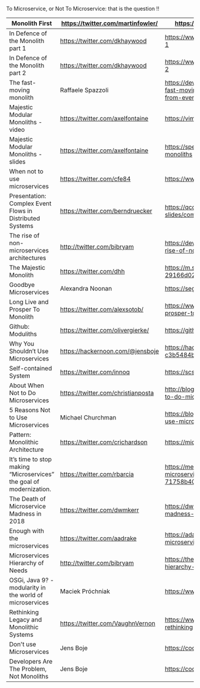 To Microservice, or Not To Microservice: that is the question !!

| Monolith First                                                      | https://twitter.com/martinfowler/  | https://martinfowler.com/bliki/MonolithFirst.html                                                                                     |
|---------------------------------------------------------------------|------------------------------------|---------------------------------------------------------------------------------------------------------------------------------------|
| In Defence of the Monolith part 1                                   | https://twitter.com/dkhaywood      | https://www.infoq.com/articles/monolith-defense-part-1                                                                                |
| In Defence of the Monolith part 2                                   | https://twitter.com/dkhaywood      | https://www.infoq.com/articles/monolith-defense-part-2                                                                                |
| The fast-moving monolith                                            | Raffaele Spazzoli                  | https://developers.redhat.com/blog/2016/10/27/the-fast-moving-monolith-how-we-sped-up-delivery-from-every-three-months-to-every-week/ |
| Majestic Modular Monoliths - video                                  | https://twitter.com/axelfontaine   | https://vimeo.com/233980163                                                                                                           |
| Majestic Modular Monoliths - slides                                 | https://twitter.com/axelfontaine   | https://speakerdeck.com/axelfontaine/majestic-modular-monoliths                                                                       |
| When not to use microservices                                       | https://twitter.com/cfe84          | https://www.feval.fr/posts/microservices/                                                                                             |
| Presentation: Complex Event Flows in Distributed Systems            | https://twitter.com/berndruecker   | https://qconnewyork.com/system/files/presentation-slides/complex_event_flows_in_distributed_systems_0.pdf                             |
| The rise of non-microservices architectures                         | http://twitter.com/bibryam         | https://developers.redhat.com/blog/2018/09/10/the-rise-of-non-microservices-architectures/                                            |
| The Majestic Monolith                                               | https://twitter.com/dhh            | https://m.signalvnoise.com/the-majestic-monolith-29166d022228                                                                         |
| Goodbye Microservices                                               | Alexandra Noonan                   | https://segment.com/blog/goodbye-microservices/                                                                                       |
| Long Live and Prosper To Monolith                                   | https://twitter.com/alexsotob/     | https://www.slideshare.net/asotobu/long-live-and-prosper-to-monolith                                                                  |
| Github: Moduliths                                                   | https://twitter.com/olivergierke/  | https://github.com/odrotbohm/moduliths                                                                                                |
| Why You Shouldn’t Use Microservices                                 | https://hackernoon.com/@jensboje   | https://hackernoon.com/dont-use-microservices-c3b5484b329a                                                                            |
| Self-contained System                                               | https://twitter.com/innoq          | https://scs-architecture.org/                                                                                                         |
| About When Not to Do Microservices                                  | https://twitter.com/christianposta | http://blog.christianposta.com/microservices/when-not-to-do-microservices/                                                            |
| 5 Reasons Not to Use Microservices                                  | Michael Churchman                  | https://blog.runscope.com/posts/5-reasons-not-to-use-microservices                                                                    |
| Pattern: Monolithic Architecture                                    | https://twitter.com/crichardson    | https://microservices.io/patterns/monolithic.html                                                                                     |
| It’s time to stop making “Microservices” the goal of modernization. | https://twitter.com/rbarcia        | https://medium.com/@rbarcia/its-time-to-stop-making-microservices-the-goal-of-modernization-71758b400287                              |
| The Death of Microservice Madness in 2018                           | https://twitter.com/dwmkerr        | https://dwmkerr.com/the-death-of-microservice-madness-in-2018/                                                                        |
| Enough with the microservices                                       | https://twitter.com/aadrake        | https://adamdrake.com/enough-with-the-microservices.html                                                                              |
| Microservices Hierarchy of Needs                                    | http://twitter.com/bibryam         | https://thenewstack.io/introducing-microservices-hierarchy-needs                                                                      |
| OSGi, Java 9? - modularity in the world of microservices            | Maciek Próchniak                   | https://www.youtube.com/watch?v=GqAv4k22jhI                                                                                           |
| Rethinking Legacy and Monolithic Systems                            | https://twitter.com/VaughnVernon   | https://www.infoq.com/presentations/monolith-legacy-rethinking                                                                        |
| Don't use Microservices                                             | Jens Boje                          | https://codeboje.de/do-not-use-microservices/                                                                                         |
| Developers Are The Problem, Not Monoliths                           | Jens Boje                          | https://codeboje.de/developers-problem-not-monoliths/                                                                                 |
